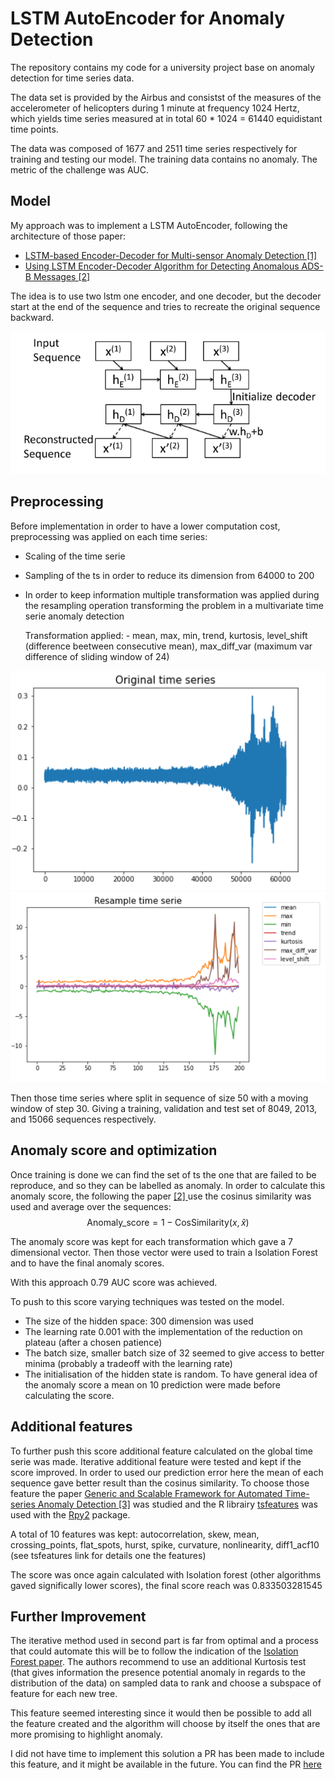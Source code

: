 # LSTM AutoEncoder for Anomaly Detection

The repository contains my code for a university project base on anomaly detection for 
time series data.

The data set is provided by the Airbus and consistst of the measures of the accelerometer 
of helicopters during 1 minute at frequency 1024 Hertz, which yields time series measured 
at in total 60 * 1024 = 61440 equidistant time points.

The data was composed of 1677 and 2511 time series respectively for training and testing 
our model. The training data contains no anomaly. The metric of the challenge was AUC. 

## Model
My approach was to implement a LSTM AutoEncoder, following the architecture of those paper: 

- <a href='https://arxiv.org/pdf/1607.00148.pdf'>LSTM-based Encoder-Decoder for Multi-sensor Anomaly Detection [1] </a>
- <a href='https://export.arxiv.org/pdf/1711.10192'>Using LSTM Encoder-Decoder Algorithm for Detecting Anomalous ADS-B Messages [2]</a>

The idea is to use two lstm one encoder, and one decoder, but the decoder start at the end of the 
sequence and tries to recreate the original sequence backward. 

<img src='image/lstm_autoencoder.png'></img>

## Preprocessing
Before implementation in order to have a lower computation cost, preprocessing was applied on each time series:
- Scaling of the time serie
- Sampling of the ts in order to reduce its dimension from 64000 to 200
- In order to keep information multiple transformation was applied during the resampling operation transforming the problem in a multivariate 
time serie anomaly detection

    Transformation applied:
        - mean, max, min, trend, kurtosis, level_shift (difference beetween consecutive mean), max_diff_var (maximum var difference of sliding window of 24)
      
<img src='image/original_ts.png'></img>
<img src='image/resample_ts.png'></img>

Then those time series where split in sequence of size 50 with a moving window of step 30. Giving a training, validation and test set of 8049, 2013, and 15066 sequences respectively.

## Anomaly score and optimization
Once training is done we can find the set of ts the one that are failed to be reproduce, and so they can be labelled as anomaly. In order to calculate this anomaly score, the following the paper <a href='https://export.arxiv.org/pdf/1711.10192'>[2] </a> use the cosinus similarity was used and average over the sequences:
    $$ \text{Anomaly_score} = 1 - \text{CosSimilarity}(x, \hat{x})$$

The anomaly score was kept for each transformation which gave a 7 dimensional vector. Then those vector were used to train a Isolation Forest and to have the final anomaly scores.

With this approach 0.79 AUC score was achieved.

To push to this score varying techniques was tested on the model. 
 - The size of the hidden space: 300 dimension was used
 - The learning rate 0.001 with the implementation of the reduction on plateau (after a chosen patience)
 - The batch size, smaller batch size of 32 seemed to give access to better minima (probably a tradeoff with the learning rate) 
 - The initialisation of the hidden state is random. To have general idea of the anomaly score a mean on 10 prediction were made before calculating the score. 
 
## Additional features
To further push this score additional feature calculated on the global time serie was made.
Iterative additional feature were tested and kept if the score improved. In order to used our prediction error here the mean of each sequence gave better result than the cosinus similarity.
To choose those feature the paper <a href='https://dl.acm.org/doi/abs/10.1145/2783258.2788611'>Generic and Scalable Framework for Automated Time-series Anomaly Detection [3]</a> was studied and the R librairy <a href='https://pkg.robjhyndman.com/tsfeatures/articles/tsfeatures.html'>tsfeatures</a> was used with the <a href='https://rpy2.github.io/doc/v2.9.x/html/index.html'>Rpy2</a> package.

A total of 10 features was kept: autocorrelation, skew, mean, crossing_points, flat_spots, hurst, spike, curvature, nonlinearity, diff1_acf10 (see tsfeatures link for details one the features)

The score was once again calculated with Isolation forest (other algorithms gaved significally lower scores), the final score reach was 0.833503281545

## Further Improvement
The iterative method used in second part is far from optimal and a process that could automate this will be 
to follow the indication of the <a href='https://cs.nju.edu.cn/zhouzh/zhouzh.files/publication/icdm08b.pdf'> 
Isolation Forest paper</a>.  The authors recommend to use an additional Kurtosis test (that gives information 
the presence potential anomaly in regards to the distribution of the data) on sampled data to rank and choose
a subspace of feature for each new tree. 

This feature seemed interesting since it would then be possible to add all the feature created and the algorithm 
will choose by itself the ones that are more promising to highlight anomaly. 

I did not have time to implement this solution a PR has been made to include this feature, and it might be available 
in the future. You can find the PR <a href='https://github.com/scikit-learn/scikit-learn/pull/11915'>here</a> 
